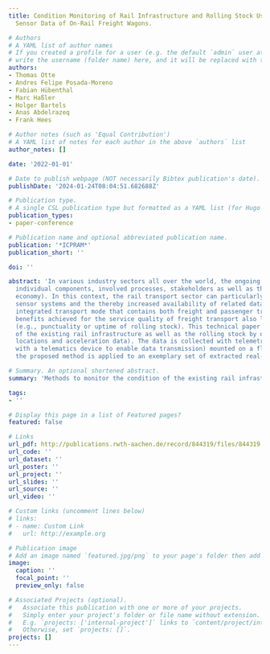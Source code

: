 ```yaml
---
title: Condition Monitoring of Rail Infrastructure and Rolling Stock Using Acceleration
  Sensor Data of On-Rail Freight Wagons.

# Authors
# A YAML list of author names
# If you created a profile for a user (e.g. the default `admin` user at `content/authors/admin/`), 
# write the username (folder name) here, and it will be replaced with their full name and linked to their profile.
authors:
- Thomas Otte
- Andres Felipe Posada-Moreno
- Fabian Hübenthal
- Marc Haßler
- Holger Bartels
- Anas Abdelrazeq
- Frank Hees

# Author notes (such as 'Equal Contribution')
# A YAML list of notes for each author in the above `authors` list
author_notes: []

date: '2022-01-01'

# Date to publish webpage (NOT necessarily Bibtex publication's date).
publishDate: '2024-01-24T08:04:51.682688Z'

# Publication type.
# A single CSL publication type but formatted as a YAML list (for Hugo requirements).
publication_types:
- paper-conference

# Publication name and optional abbreviated publication name.
publication: '*ICPRAM*'
publication_short: ''

doi: ''

abstract: 'In various industry sectors all over the world, the ongoing digital transformation helps to unlock benefits for
  individual components, involved processes, stakeholders as well as the overarching system (e.g., the national
  economy). In this context, the rail transport sector can particularly benefit from the increased prevalence of
  sensor systems and the thereby increased availability of related data. As rail transport, by nature, is an
  integrated transport mode that contains both freight and passenger transport within the same transport network,
  benefits achieved for the service quality of freight transport also lead to improvements for passenger transport
  (e.g., punctuality or uptime of rolling stock). This technical paper presents a method to monitor the condition
  of the existing rail infrastructure as well as the rolling stock by obtaining insights from raw sensor data (e.g.,
  locations and acceleration data). The data is collected with telemetry-units (i.e. multiple sensors integrated
  with a telematics device to enable data transmission) mounted on a fleet of on-rail freight wagons. In addition,
  the proposed method is applied to an exemplary set of extracted real-world data.'

# Summary. An optional shortened abstract.
summary: 'Methods to monitor the condition of the existing rail infrastructure as well as the rolling stock by obtaining insights from raw sensor data.'

tags:
- ''

# Display this page in a list of Featured pages?
featured: false

# Links
url_pdf: http://publications.rwth-aachen.de/record/844319/files/844319.pdf
url_code: ''
url_dataset: ''
url_poster: ''
url_project: ''
url_slides: ''
url_source: ''
url_video: ''

# Custom links (uncomment lines below)
# links:
# - name: Custom Link
#   url: http://example.org

# Publication image
# Add an image named `featured.jpg/png` to your page's folder then add a caption below.
image:
  caption: ''
  focal_point: ''
  preview_only: false

# Associated Projects (optional).
#   Associate this publication with one or more of your projects.
#   Simply enter your project's folder or file name without extension.
#   E.g. `projects: ['internal-project']` links to `content/project/internal-project/index.md`.
#   Otherwise, set `projects: []`.
projects: []
---
```

